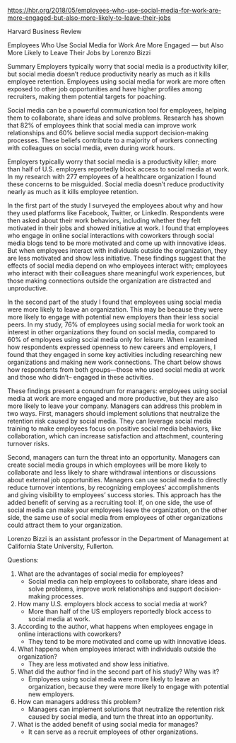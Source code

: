 https://hbr.org/2018/05/employees-who-use-social-media-for-work-are-more-engaged-but-also-more-likely-to-leave-their-jobs

Harvard Business Review

Employees Who Use Social Media for Work Are More Engaged — but Also More Likely to Leave Their Jobs
by Lorenzo Bizzi

Summary 
Employers typically worry that social media is a productivity killer, but social media doesn’t reduce productivity nearly as much as it kills employee retention. Employees using social media for work are more often exposed to other job opportunities and have higher profiles among recruiters, making them potential targets for poaching.

Social media can be a powerful communication tool for employees, helping them to collaborate, share ideas and solve problems. Research has shown that 82% of employees think that social media can improve work relationships and 60% believe social media support decision-making processes. These beliefs contribute to a majority of workers connecting with colleagues on social media, even during work hours.

Employers typically worry that social media is a productivity killer; more than half of U.S. employers reportedly block access to social media at work. In my research with 277 employees of a healthcare organization I found these concerns to be misguided. Social media doesn’t reduce productivity nearly as much as it kills employee retention.

In the first part of the study I surveyed the employees about why and how they used platforms like Facebook, Twitter, or LinkedIn. Respondents were then asked about their work behaviors, including whether they felt motivated in their jobs and showed initiative at work. I found that employees who engage in online social interactions with coworkers through social media blogs tend to be more motivated and come up with innovative ideas. But when employees interact with individuals outside the organization, they are less motivated and show less initiative. These findings suggest that the effects of social media depend on who employees interact with; employees who interact with their colleagues share meaningful work experiences, but those making connections outside the organization are distracted and unproductive.

In the second part of the study I found that employees using social media were more likely to leave an organization. This may be because they were more likely to engage with potential new employers than their less social peers. In my study, 76% of employees using social media for work took an interest in other organizations they found on social media, compared to 60% of employees using social media only for leisure. When I examined how respondents expressed openness to new careers and employers, I found that they engaged in some key activities including researching new organizations and making new work connections. The chart below shows how respondents from both groups—those who used social media at work and those who didn’t– engaged in these activities.

 

These findings present a conundrum for managers: employees using social media at work are more engaged and more productive, but they are also more likely to leave your company. Managers can address this problem in two ways. First, managers should implement solutions that neutralize the retention risk caused by social media. They can leverage social media training to make employees focus on positive social media behaviors, like collaboration, which can increase satisfaction and attachment, countering turnover risks.

Second, managers can turn the threat into an opportunity. Managers can create social media groups in which employees will be more likely to collaborate and less likely to share withdrawal intentions or discussions about external job opportunities. Managers can use social media to directly reduce turnover intentions, by recognizing employees’ accomplishments and giving visibility to employees’ success stories. This approach has the added benefit of serving as a recruiting tool: If, on one side, the use of social media can make your employees leave the organization, on the other side, the same use of social media from employees of other organizations could attract them to your organization.


Lorenzo Bizzi is an assistant professor in the Department of Management at California State University, Fullerton.



Questions:
1.	What are the advantages of social media for employees?
    - Social media can help employees to collaborate, share ideas and solve problems, improve work relationships and support decision-making processes.
2.	How many U.S. employers block access to social media at work?
    - More than half of the US employers reportedly block access to social media at work.
3.	According to the author, what happens when employees engage in online interactions with coworkers?
    - They tend to be more motivated and come up with innovative ideas.
4.	What happens when employees interact with individuals outside the organization?
    - They are less motivated and show less initiative.
5.	What did the author find in the second part of his study? Why was it?
    - Employees using social media were more likely to leave an organization, because they were more likely to engage with potential new employers.
6.	How can managers address this problem?
    - Managers can implement solutions that neutralize the retention risk caused by social media, and turn the threat into an opportunity.
7.	What is the added benefit of using social media for manages?
    - It can serve as a recruit employees of other organizations.
